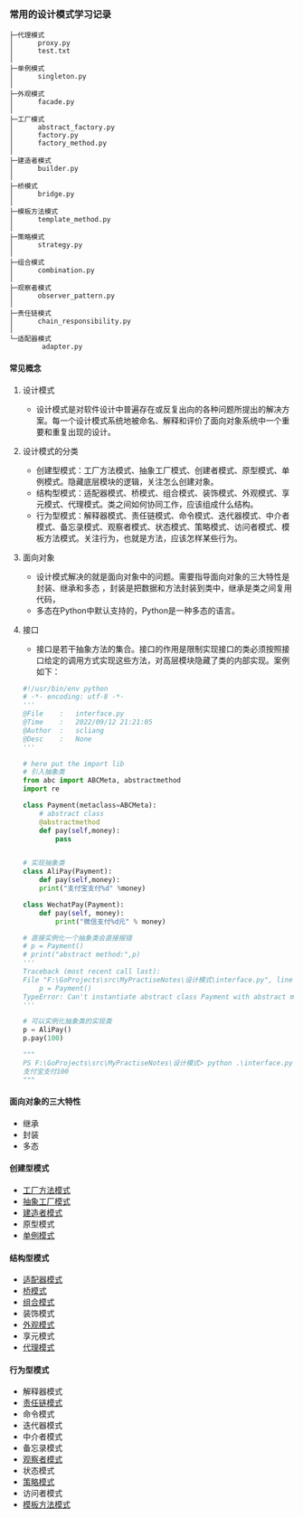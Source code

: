 ### 常用的设计模式学习记录
```text
├─代理模式
│      proxy.py
│      test.txt
│
├─单例模式
│      singleton.py
│
├─外观模式
│      facade.py
│
├─工厂模式
│      abstract_factory.py
│      factory.py
│      factory_method.py
│
├─建造者模式
│      builder.py
│
├─桥模式
│      bridge.py
│
├─模板方法模式
│      template_method.py
│
├─策略模式
│      strategy.py
│
├─组合模式
│      combination.py
│
├─观察者模式
│      observer_pattern.py
│
├─责任链模式
│      chain_responsibility.py
│
└─适配器模式
        adapter.py
```

#### 常见概念
1. 设计模式
    - 设计模式是对软件设计中普遍存在或反复出向的各种问题所提出的解决方案。每一个设计模式系统地被命名、解释和评价了面向对象系统中一个重要和重复出现的设计。

2. 设计模式的分类
    - 创建型模式：工厂方法模式、抽象工厂模式、创建者模式、原型模式、单例模式。隐藏底层模块的逻辑，关注怎么创建对象。
    - 结构型模式：适配器模式、桥模式、组合模式、装饰模式、外观模式、享元模式、代理模式。类之间如何协同工作，应该组成什么结构。
    - 行为型模式：解释器模式、责任链模式、命令模式、迭代器模式、中介者模式、备忘录模式、观察者模式、状态模式、策略模式、访问者模式、模板方法模式。关注行为，也就是方法，应该怎样某些行为。

3. 面向对象
    - 设计模式解决的就是面向对象中的问题。需要指导面向对象的三大特性是 封装、继承和多态 ，封装是把数据和方法封装到类中，继承是类之间复用代码，
    - 多态在Python中默认支持的，Python是一种多态的语言。

4. 接口
    - 接口是若干抽象方法的集合。接口的作用是限制实现接口的类必须按照接口给定的调用方式实现这些方法，对高层模块隐藏了类的内部实现。案例如下：
    ```python
    #!/usr/bin/env python
    # -*- encoding: utf-8 -*-
    '''
    @File    :   interface.py
    @Time    :   2022/09/12 21:21:05
    @Author  :   scliang 
    @Desc    :   None
    '''

    # here put the import lib
    # 引入抽象类
    from abc import ABCMeta, abstractmethod
    import re

    class Payment(metaclass=ABCMeta):
        # abstract class
        @abstractmethod
        def pay(self,money):
            pass


    # 实现抽象类
    class AliPay(Payment):
        def pay(self,money):
        print("支付宝支付%d" %money)

    class WechatPay(Payment):
        def pay(self, money):
            print("微信支付%d元" % money)

    # 直接实例化一个抽象类会直接报错
    # p = Payment()
    # print("abstract method:",p)
    '''
    Traceback (most recent call last):
    File "F:\GoProjects\src\MyPractiseNotes\设计模式\interface.py", line 33, in <module>
        p = Payment()
    TypeError: Can't instantiate abstract class Payment with abstract method pay
    '''

    # 可以实例化抽象类的实现类
    p = AliPay()
    p.pay(100)

    """
    PS F:\GoProjects\src\MyPractiseNotes\设计模式> python .\interface.py
    支付宝支付100
    """
    ```

#### 面向对象的三大特性
- 继承
- 封装
- 多态

#### 创建型模式
- [工厂方法模式](https://github.com/coderitx/study-note/blob/master/%E8%AE%BE%E8%AE%A1%E6%A8%A1%E5%BC%8F/python%E5%AE%9E%E7%8E%B0%E8%AE%BE%E8%AE%A1%E6%A8%A1%E5%BC%8F/%E5%B7%A5%E5%8E%82%E6%A8%A1%E5%BC%8F/factory_method.py)
- [抽象工厂模式](https://github.com/coderitx/study-note/blob/master/%E8%AE%BE%E8%AE%A1%E6%A8%A1%E5%BC%8F/python%E5%AE%9E%E7%8E%B0%E8%AE%BE%E8%AE%A1%E6%A8%A1%E5%BC%8F/%E5%B7%A5%E5%8E%82%E6%A8%A1%E5%BC%8F/abstract_factory.py)
- [建造者模式](https://github.com/coderitx/study-note/blob/master/%E8%AE%BE%E8%AE%A1%E6%A8%A1%E5%BC%8F/python%E5%AE%9E%E7%8E%B0%E8%AE%BE%E8%AE%A1%E6%A8%A1%E5%BC%8F/%E5%BB%BA%E9%80%A0%E8%80%85%E6%A8%A1%E5%BC%8F/builder.py)
- 原型模式
- [单例模式](https://github.com/coderitx/study-note/blob/master/%E8%AE%BE%E8%AE%A1%E6%A8%A1%E5%BC%8F/python%E5%AE%9E%E7%8E%B0%E8%AE%BE%E8%AE%A1%E6%A8%A1%E5%BC%8F/%E5%8D%95%E4%BE%8B%E6%A8%A1%E5%BC%8F/singleton.py)


#### 结构型模式
- [适配器模式](https://github.com/coderitx/study-note/blob/master/%E8%AE%BE%E8%AE%A1%E6%A8%A1%E5%BC%8F/python%E5%AE%9E%E7%8E%B0%E8%AE%BE%E8%AE%A1%E6%A8%A1%E5%BC%8F/%E9%80%82%E9%85%8D%E5%99%A8%E6%A8%A1%E5%BC%8F/adapter.py)
- [桥模式](https://github.com/coderitx/study-note/blob/master/%E8%AE%BE%E8%AE%A1%E6%A8%A1%E5%BC%8F/python%E5%AE%9E%E7%8E%B0%E8%AE%BE%E8%AE%A1%E6%A8%A1%E5%BC%8F/%E6%A1%A5%E6%A8%A1%E5%BC%8F/bridge.py)
- [组合模式](https://github.com/coderitx/study-note/blob/master/%E8%AE%BE%E8%AE%A1%E6%A8%A1%E5%BC%8F/python%E5%AE%9E%E7%8E%B0%E8%AE%BE%E8%AE%A1%E6%A8%A1%E5%BC%8F/%E7%BB%84%E5%90%88%E6%A8%A1%E5%BC%8F/combination.py)
- 装饰模式
- [外观模式](https://github.com/coderitx/study-note/blob/master/%E8%AE%BE%E8%AE%A1%E6%A8%A1%E5%BC%8F/python%E5%AE%9E%E7%8E%B0%E8%AE%BE%E8%AE%A1%E6%A8%A1%E5%BC%8F/%E5%A4%96%E8%A7%82%E6%A8%A1%E5%BC%8F/facade.py)
- 享元模式
- [代理模式](https://github.com/coderitx/study-note/blob/master/%E8%AE%BE%E8%AE%A1%E6%A8%A1%E5%BC%8F/python%E5%AE%9E%E7%8E%B0%E8%AE%BE%E8%AE%A1%E6%A8%A1%E5%BC%8F/%E4%BB%A3%E7%90%86%E6%A8%A1%E5%BC%8F/proxy.py)

#### 行为型模式
- 解释器模式
- [责任链模式](https://github.com/coderitx/study-note/blob/master/%E8%AE%BE%E8%AE%A1%E6%A8%A1%E5%BC%8F/python%E5%AE%9E%E7%8E%B0%E8%AE%BE%E8%AE%A1%E6%A8%A1%E5%BC%8F/%E8%B4%A3%E4%BB%BB%E9%93%BE%E6%A8%A1%E5%BC%8F/chain_responsibility.py)
- 命令模式
- 迭代器模式
- 中介者模式
- 备忘录模式
- [观察者模式](https://github.com/coderitx/study-note/blob/master/%E8%AE%BE%E8%AE%A1%E6%A8%A1%E5%BC%8F/python%E5%AE%9E%E7%8E%B0%E8%AE%BE%E8%AE%A1%E6%A8%A1%E5%BC%8F/%E8%A7%82%E5%AF%9F%E8%80%85%E6%A8%A1%E5%BC%8F/observer_pattern.py)
- 状态模式
- [策略模式](https://github.com/coderitx/study-note/blob/master/%E8%AE%BE%E8%AE%A1%E6%A8%A1%E5%BC%8F/python%E5%AE%9E%E7%8E%B0%E8%AE%BE%E8%AE%A1%E6%A8%A1%E5%BC%8F/%E7%AD%96%E7%95%A5%E6%A8%A1%E5%BC%8F/strategy.py)
- 访问者模式
- [模板方法模式](https://github.com/coderitx/study-note/blob/master/%E8%AE%BE%E8%AE%A1%E6%A8%A1%E5%BC%8F/python%E5%AE%9E%E7%8E%B0%E8%AE%BE%E8%AE%A1%E6%A8%A1%E5%BC%8F/%E6%A8%A1%E6%9D%BF%E6%96%B9%E6%B3%95%E6%A8%A1%E5%BC%8F/template_method.py)
